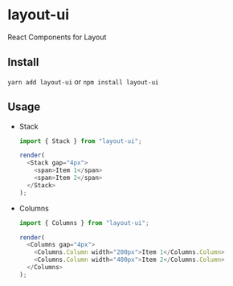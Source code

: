 # layout-ui

React Components for Layout

## Install

`yarn add layout-ui` or `npm install layout-ui`

## Usage

- Stack

  ```js
  import { Stack } from "layout-ui";

  render(
    <Stack gap="4px">
      <span>Item 1</span>
      <span>Item 2</span>
    </Stack>
  );
  ```

- Columns

  ```js
  import { Columns } from "layout-ui";

  render(
    <Columns gap="4px">
      <Columns.Column width="200px">Item 1</Columns.Column>
      <Columns.Column width="400px">Item 2</Columns.Column>
    </Columns>
  );
  ```
